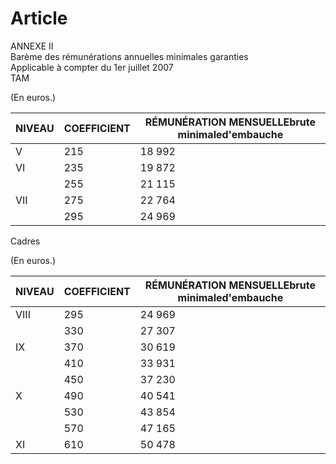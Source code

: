 # Article

ANNEXE II  
Barème des rémunérations annuelles minimales garanties  
Applicable à compter du 1er juillet 2007  
TAM

(En euros.) 



| NIVEAU | COEFFICIENT | RÉMUNÉRATION MENSUELLEbrute minimaled'embauche |
| --- | --- | --- |
| V | 215 | 18 992 |
| VI | 235 | 19 872 |
|  | 255 | 21 115 |
| VII | 275 | 22 764 |
|  | 295 | 24 969 |

Cadres

(En euros.) 



| NIVEAU | COEFFICIENT | RÉMUNÉRATION MENSUELLEbrute minimaled'embauche |
| --- | --- | --- |
| VIII | 295 | 24 969 |
|  | 330 | 27 307 |
| IX | 370 | 30 619 |
|  | 410 | 33 931 |
|  | 450 | 37 230 |
| X | 490 | 40 541 |
|  | 530 | 43 854 |
|  | 570 | 47 165 |
| XI | 610 | 50 478 |

